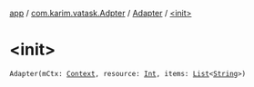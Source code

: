 [app](../../index.md) / [com.karim.vatask.Adpter](../index.md) / [Adapter](index.md) / [&lt;init&gt;](./-init-.md)

# &lt;init&gt;

`Adapter(mCtx: `[`Context`](https://developer.android.com/reference/android/content/Context.html)`, resource: `[`Int`](https://kotlinlang.org/api/latest/jvm/stdlib/kotlin/-int/index.html)`, items: `[`List`](https://kotlinlang.org/api/latest/jvm/stdlib/kotlin.collections/-list/index.html)`<`[`String`](https://kotlinlang.org/api/latest/jvm/stdlib/kotlin/-string/index.html)`>)`